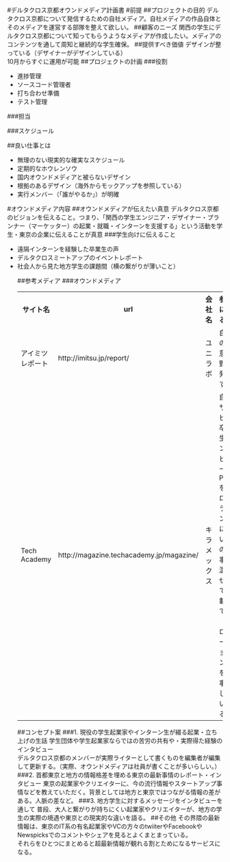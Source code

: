 #デルタクロス京都オウンドメディア計画書
#前提
##プロジェクトの目的
デルタクロス京都について発信するための自社メディア。自社メディアの作品自体とそのメディアを運営する部隊を整えて欲しい。
##顧客のニーズ
関西の学生にデルタクロス京都について知ってもらうようなメディアが作成したい。メディアのコンテンツを通して周知と継続的な学生確保。
##提供すべき価値
デザインが整っている（デザイナーがデザインしている）<br>
10月からすぐに運用が可能
##プロジェクトの計画
###役割
<ul>
<li>進捗管理</li>
<li>ソースコード管理者</li>
<li>打ち合わせ準備</li>
<li>テスト管理</li>
</ul>
###担当
<ul>
</ul>
###スケジュール
<ul>
</ul>
##良い仕事とは
<ul>
<li>無理のない現実的な確実なスケジュール</li>
<li>定期的なホウレンソウ</li>
<li>国内オウンドメディアと被らないデザイン</li>
<li>根拠のあるデザイン（海外からモックアップを参照している）</li>
<li>実行メンバー（「誰がやるか」）が明確</li>
</ul>
#オウンドメディア内容
##オウンドメディアが伝えたい真意
デルタクロス京都のビジョンを伝えること。つまり、「関西の学生エンジニア・デザイナー・プランナー（マーケッター）の起業・就職・インターンを支援する」という活動を学生・東京の企業に伝えることが真意
###学生向けに伝えること
<ul>
<li>遠隔インターンを経験した卒業生の声</li>
<li>デルタクロスミートアップのイベントレポート</li>
<li>社会人から見た地方学生の課題間（横の繋がりが薄いこと）</li>

##参考メディア
###オウンドメディア
<table>
<tr>
<th>サイト名</th>
<th>url</th>
<th>会社名</th>
<th>参考になる点</th>
</tr>
<tr>
<td>アイミツレポート</td>
<td>http://imitsu.jp/report/</td>
<td>ユニラボ</td>
<td>自社の得意分野を発信する</td>
<tr>
<tr>
<td>Tech Academy</td>
<td>http://magazine.techacademy.jp/magazine/</td>
<td>キラメックス</td>
<td>自社サービス卒業生インタビューやPRをプログラミングについての記事に混ぜて掲載して「プロモーション」を記事としている。</td>
<tr>
</table>

##コンセプト案
###1. 現役の学生起業家やインターン生が綴る起業・立ち上げの生話
学生団体や学生起業家ならではの苦労の共有や・実際得た経験のインタビュー<br>
デルタクロス京都のメンバーが実際ライターとして書くものを編集者が編集して更新する。（実際、オウンドメディアは社員が書くことが多いらしい。）<br>
###2. 首都東京と地方の情報格差を埋める東京の最新事情のレポート・インタビュー
東京の起業家やクリエイターに、今の流行情報やスタートアップ事情などを教えていただく。背景としては地方と東京ではつながる情報の差がある。人脈の差など。
###3. 地方学生に対するメッセージをインタビューを通して
普段、大人と繋がりが持ちにくい起業家やクリエイターが、地方の学生の実際の境遇や東京との現実的な違いを語る。
##その他
その界隈の最新情報は、東京のIT系の有名起業家やVCの方々のtwiiterやFacebookやNewspicksでのコメントやシェアを見るとよくまとまっている。<br>それらをひとつにまとめると超最新情報が観れる割とためになるサービスになる。
